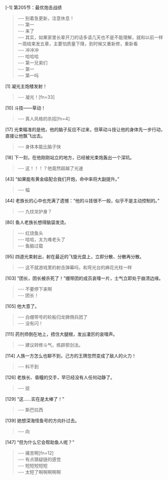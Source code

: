 
[-1] 第205节：最优炮击战绩
>--- 别着急更新，注意休息！<br>
>--- 第一<br>
>--- 来了<br>
>--- 其实，如果家里长辈开刀的话多请几天也不是不能理解，就和以前一样一周结束发五章，主要怕质量下降，到时候又重新修，重新看<br>
>--- 冲冲冲<br>
>--- 哈哈哈<br>
>--- 第一兄弟们<br>
>--- 第一<br>
>--- 第一吗<br>

[1] 凝光主炮楼发射！
>--- 凝光！[fn=33]<br>

[10] 斗技——草动！
>--- 真人风格的杀招[fn=4]<br>

[17] 光束瞄准的是他，他的脑子反应不过来，但草动斗技让他的身体先一步行动，直接让他飘飞出去。
>--- 身体本能比脑子快<br>

[18] 下一刻，在他刚刚站立的地方，已经被光束炮轰出一个深坑。
>--- 这！！！？他竟然超越了光速<br>

[43] “如果能有黄金级配合我们开炮，命中率将大副提升。”
>--- 幅<br>

[44] 老族长的心中也充满了遗憾：“他的斗技很不一般，似乎不是主动控制的。”
>--- 九纹龙护身？<br>

[80] 鱼人老族长想得脑袋发烫。
>--- 红烧鱼头<br>
>--- 哈哈，太为难老头了<br>
>--- 鱼脑过载<br>

[95] 四道光束射出，射在最近的飞旋光盘上，立即分散、分散再分散。
>--- 这不就游戏里的射击弹幕吗，和弯光台的麻花光柱一样<br>

[103] “团长，团长被杀死了！”绷带团的成员哀嚎一片，士气立即处于崩溃边缘。
>--- 不要停下来啊<br>
>--- 团长！<br>

[105] 他大意了。
>--- 白绷带号的轮船归龙狮佣兵团了<br>
>--- 没有闪！<br>

[111] 药剂师倒在地上，捂住大腿根，发出凄厉的哀嚎声。
>--- 建议转修斗气，练辟邪剑法。<br>

[114] 人族一方怎么也聊不到，己方的王牌忽然变成了敌人的火力！
>--- 料不到<br>

[126] 老族长、昏瞳的交手，早已经没有人任何动静了。
>--- 捉<br>

[129] “这……实在是太棒了！”
>--- 斯巴拉西<br>

[139] 她想深海怪鱼号的方向扑过去。
>--- 向<br>

[147] “但为什么它会帮助鱼人呢？”
>--- 痛苦啊[fn=12]<br>
>--- 有点猜疑链的感觉<br>
>--- 短短短短短<br>
>--- 太短了啊啊啊啊啊<br>
